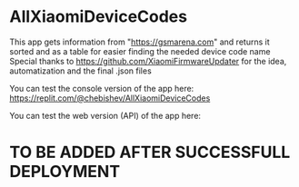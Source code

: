 # AllXiaomiDeviceCodes
This app gets information from "https://gsmarena.com" and returns it sorted and as a table for easier finding the needed device code name
Special thanks to https://github.com/XiaomiFirmwareUpdater for the idea, automatization and the final .json files

You can test the console version of the app here:
https://replit.com/@chebishev/AllXiaomiDeviceCodes

You can test the web version (API) of the app here:
# TO BE ADDED AFTER SUCCESSFULL DEPLOYMENT
